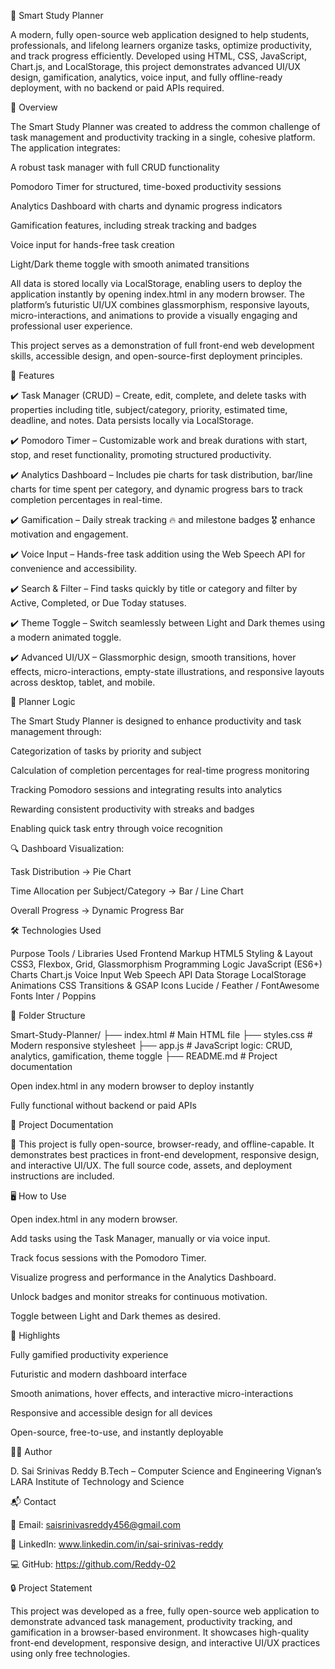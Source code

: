 🌟 Smart Study Planner

A modern, fully open-source web application designed to help students, professionals, and lifelong learners organize tasks, optimize productivity, and track progress efficiently. Developed using HTML, CSS, JavaScript, Chart.js, and LocalStorage, this project demonstrates advanced UI/UX design, gamification, analytics, voice input, and fully offline-ready deployment, with no backend or paid APIs required.

📘 Overview

The Smart Study Planner was created to address the common challenge of task management and productivity tracking in a single, cohesive platform. The application integrates:

A robust task manager with full CRUD functionality

Pomodoro Timer for structured, time-boxed productivity sessions

Analytics Dashboard with charts and dynamic progress indicators

Gamification features, including streak tracking and badges

Voice input for hands-free task creation

Light/Dark theme toggle with smooth animated transitions

All data is stored locally via LocalStorage, enabling users to deploy the application instantly by opening index.html in any modern browser. The platform’s futuristic UI/UX combines glassmorphism, responsive layouts, micro-interactions, and animations to provide a visually engaging and professional user experience.

This project serves as a demonstration of full front-end web development skills, accessible design, and open-source-first deployment principles.

🚀 Features

✔️ Task Manager (CRUD) – Create, edit, complete, and delete tasks with properties including title, subject/category, priority, estimated time, deadline, and notes. Data persists locally via LocalStorage.

✔️ Pomodoro Timer – Customizable work and break durations with start, stop, and reset functionality, promoting structured productivity.

✔️ Analytics Dashboard – Includes pie charts for task distribution, bar/line charts for time spent per category, and dynamic progress bars to track completion percentages in real-time.

✔️ Gamification – Daily streak tracking 🔥 and milestone badges 🎖️ enhance motivation and engagement.

✔️ Voice Input – Hands-free task addition using the Web Speech API for convenience and accessibility.

✔️ Search & Filter – Find tasks quickly by title or category and filter by Active, Completed, or Due Today statuses.

✔️ Theme Toggle – Switch seamlessly between Light and Dark themes using a modern animated toggle.

✔️ Advanced UI/UX – Glassmorphic design, smooth transitions, hover effects, micro-interactions, empty-state illustrations, and responsive layouts across desktop, tablet, and mobile.

🧠 Planner Logic

The Smart Study Planner is designed to enhance productivity and task management through:

Categorization of tasks by priority and subject

Calculation of completion percentages for real-time progress monitoring

Tracking Pomodoro sessions and integrating results into analytics

Rewarding consistent productivity with streaks and badges

Enabling quick task entry through voice recognition

🔍 Dashboard Visualization:

Task Distribution → Pie Chart

Time Allocation per Subject/Category → Bar / Line Chart

Overall Progress → Dynamic Progress Bar

🛠️ Technologies Used

Purpose	Tools / Libraries Used
Frontend Markup	HTML5
Styling & Layout	CSS3, Flexbox, Grid, Glassmorphism
Programming Logic	JavaScript (ES6+)
Charts	Chart.js
Voice Input	Web Speech API
Data Storage	LocalStorage
Animations	CSS Transitions & GSAP
Icons	Lucide / Feather / FontAwesome
Fonts	Inter / Poppins

📁 Folder Structure

Smart-Study-Planner/
├── index.html       # Main HTML file
├── styles.css       # Modern responsive stylesheet
├── app.js           # JavaScript logic: CRUD, analytics, gamification, theme toggle
├── README.md        # Project documentation


Open index.html in any modern browser to deploy instantly

Fully functional without backend or paid APIs

📄 Project Documentation

📘 This project is fully open-source, browser-ready, and offline-capable. It demonstrates best practices in front-end development, responsive design, and interactive UI/UX. The full source code, assets, and deployment instructions are included.

🖥️ How to Use

Open index.html in any modern browser.

Add tasks using the Task Manager, manually or via voice input.

Track focus sessions with the Pomodoro Timer.

Visualize progress and performance in the Analytics Dashboard.

Unlock badges and monitor streaks for continuous motivation.

Toggle between Light and Dark themes as desired.

🌟 Highlights

Fully gamified productivity experience

Futuristic and modern dashboard interface

Smooth animations, hover effects, and interactive micro-interactions

Responsive and accessible design for all devices

Open-source, free-to-use, and instantly deployable

👨‍💻 Author

D. Sai Srinivas Reddy
B.Tech – Computer Science and Engineering
Vignan’s LARA Institute of Technology and Science

📬 Contact

📧 Email: saisrinivasreddy456@gmail.com

🔗 LinkedIn: www.linkedin.com/in/sai-srinivas-reddy

💻 GitHub: https://github.com/Reddy-02

🔒 Project Statement

This project was developed as a free, fully open-source web application to demonstrate advanced task management, productivity tracking, and gamification in a browser-based environment. It showcases high-quality front-end development, responsive design, and interactive UI/UX practices using only free technologies.
